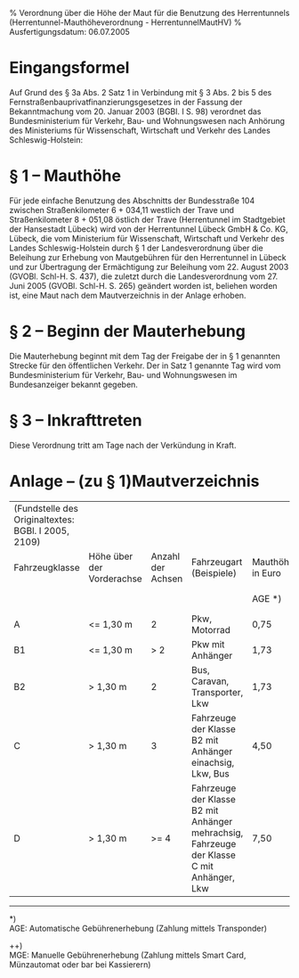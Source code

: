 % Verordnung über die Höhe der Maut für die Benutzung des Herrentunnels  (Herrentunnel-Mauthöheverordnung - HerrentunnelMautHV)
% Ausfertigungsdatum: 06.07.2005
 
# Eingangsformel

Auf Grund des § 3a Abs. 2 Satz 1 in Verbindung mit § 3 Abs. 2 bis 5 des Fernstraßenbauprivatfinanzierungsgesetzes in der Fassung der Bekanntmachung vom 20. Januar 2003 (BGBl. I S. 98) verordnet das Bundesministerium für Verkehr, Bau- und Wohnungswesen nach Anhörung des Ministeriums für Wissenschaft, Wirtschaft und Verkehr des Landes Schleswig-Holstein:

# § 1 – Mauthöhe

Für jede einfache Benutzung des Abschnitts der Bundesstraße 104 zwischen Straßenkilometer 6 + 034,11 westlich der Trave und Straßenkilometer 8 + 051,08 östlich der Trave (Herrentunnel im Stadtgebiet der Hansestadt Lübeck) wird von der Herrentunnel Lübeck GmbH & Co. KG, Lübeck, die vom Ministerium für Wissenschaft, Wirtschaft und Verkehr des Landes Schleswig-Holstein durch § 1 der Landesverordnung über die Beleihung zur Erhebung von Mautgebühren für den Herrentunnel in Lübeck und zur Übertragung der Ermächtigung zur Beleihung vom 22. August 2003 (GVOBl. Schl-H. S. 437), die zuletzt durch die Landesverordnung vom 27. Juni 2005 (GVOBl. Schl-H. S. 265) geändert worden ist, beliehen worden ist, eine Maut nach dem Mautverzeichnis in der Anlage erhoben.

# § 2 – Beginn der Mauterhebung

Die Mauterhebung beginnt mit dem Tag der Freigabe der in § 1 genannten Strecke für den öffentlichen Verkehr. Der in Satz 1 genannte Tag wird vom Bundesministerium für Verkehr, Bau- und Wohnungswesen im Bundesanzeiger bekannt gegeben.

# § 3 – Inkrafttreten

Diese Verordnung tritt am Tage nach der Verkündung in Kraft.

# Anlage – (zu § 1)Mautverzeichnis

|                                                     |                           |                   |                                                                                           |                  |         |
|:------------|:------------|:----------|:------------|:----------|:------------|
| (Fundstelle des Originaltextes: BGBl. I 2005, 2109) |                           |                   |                                                                                           |                  |         |
| Fahrzeugklasse                                      | Höhe über der Vorderachse | Anzahl der Achsen | Fahrzeugart (Beispiele)                                                                   | Mauthöhe in Euro |         |
|                                                     |                           |                   |                                                                                           | AGE \*)          | MGE ++) |
| A                                                   | &lt;= 1,30 m              | 2                 | Pkw, Motorrad                                                                             | 0,75             | 0,90    |
| B1                                                  | &lt;= 1,30 m              | &gt; 2            | Pkw mit Anhänger                                                                          | 1,73             | 2,00    |
| B2                                                  | &gt; 1,30 m               | 2                 | Bus, Caravan, Transporter, Lkw                                                            | 1,73             | 2,00    |
| C                                                   | &gt; 1,30 m               | 3                 | Fahrzeuge der Klasse B2 mit Anhänger einachsig, Lkw, Bus                                  | 4,50             | 5,30    |
| D                                                   | &gt; 1,30 m               | &gt;= 4           | Fahrzeuge der Klasse B2 mit Anhänger mehrachsig, Fahrzeuge der Klasse C mit Anhänger, Lkw | 7,50             | 8,80    |

  
  
-----

\*)  
AGE: Automatische Gebührenerhebung (Zahlung mittels Transponder)

++)  
MGE: Manuelle Gebührenerhebung (Zahlung mittels Smart Card, Münzautomat oder bar bei Kassierern)

